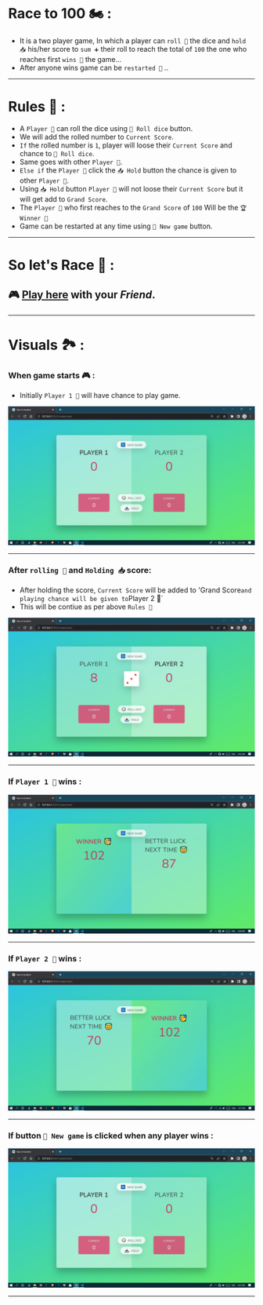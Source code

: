 # Race to 100 🏍 : 
* It is a two player game, In which a player can `roll 🎲` the dice and `hold 📥` his/her score to `sum ➕` their roll to reach the total of `100` the one who reaches first `wins 🥳` the game...
* After anyone wins game can be `restarted 🔄` ..
<hr>

# Rules 📝 : 
* A `Player 👨` can roll the dice using `🎲 Roll dice` button.
* We will add the rolled number to `Current Score`.
* `If` the rolled number is `1`, player will loose their `Current Score` and chance to `🎲 Roll dice`.
* Same goes with other `Player 👨`.
* `Else if` the `Player 👨` click the `📥 Hold` button the chance is given to other `Player 👨`.
* Using `📥 Hold` button `Player 👨` will not loose their `Current Score` but it will get add to `Grand Score`.
* The `Player 👨` who first reaches to the `Grand Score` of `100` Will be the `🏆 Winner 🥳`
* Game can be restarted at any time using `🔄 New game` button.
<hr>

# So let's Race 🚗 : 
<h2><p> 🎮 <a href="https://shreyashhake.github.io/Race--to--100/">Play here</a> with your <i>Friend</i>.</p></h2>
<hr>

# Visuals 🏞 : 
### When game starts 🎮 :
* Initially `Player 1 👨` will have chance to play game.
<img src="https://github.com/shreyashHake/Race--to--100/blob/main/Images/for_readMe/newGame.PNG" alt="Home Page">
<hr> 

### After `rolling 🎲` and `Holding 📥` score:
* After holding the score, `Current Score` will be added to 'Grand Score` and playing chance will be given to `Player 2 🧒`
* This will be contiue as per above `Rules 📝`
<img src="https://github.com/shreyashHake/Race--to--100/blob/main/Images/for_readMe/hold.PNG" alt="After Holding">
<hr> 

### If `Player 1 👨` wins :
<img src="https://github.com/shreyashHake/Race--to--100/blob/main/Images/for_readMe/player1_win.PNG" alt="Player 1 wins">
<hr> 

### If `Player 2 🧒` wins :
<img src="https://github.com/shreyashHake/Race--to--100/blob/main/Images/for_readMe/player2_win.PNG" alt="Player 2 wins">
<hr>

### If button `🔄 New game` is clicked when any player wins :
<img src="https://github.com/shreyashHake/Race--to--100/blob/main/Images/for_readMe/newGame.PNG" alt="New game">
<hr>
